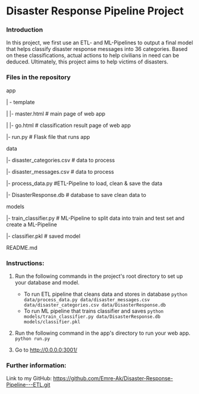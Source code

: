 # Disaster Response Pipeline Project

### Introduction
In this project, we first use an ETL- and ML-Pipelines to output a final model that helps classify disaster response messages into 36 categories. Based on these classifications, actual actions to help civilians in need can be deduced. Ultimately, this project aims to help victims of disasters.

### Files in the repository
app

| - template

| |- master.html # main page of web app

| |- go.html # classification result page of web app

|- run.py # Flask file that runs app

data

|- disaster_categories.csv # data to process

|- disaster_messages.csv # data to process

|- process_data.py #ETL-Pipeline to load, clean & save the data

|- DisasterResponse.db # database to save clean data to

models

|- train_classifier.py # ML-Pipeline to split data into train and test set and create a ML-Pipeline

|- classifier.pkl # saved model

README.md

### Instructions:
1. Run the following commands in the project's root directory to set up your database and model.

    - To run ETL pipeline that cleans data and stores in database
        `python data/process_data.py data/disaster_messages.csv data/disaster_categories.csv data/DisasterResponse.db`
    - To run ML pipeline that trains classifier and saves
        `python models/train_classifier.py data/DisasterResponse.db models/classifier.pkl`

2. Run the following command in the app's directory to run your web app.
    `python run.py`

3. Go to http://0.0.0.0:3001/

### Further information:
Link to my GitHub: https://github.com/Emre-Ak/Disaster-Response-Pipeline---ETL.git

